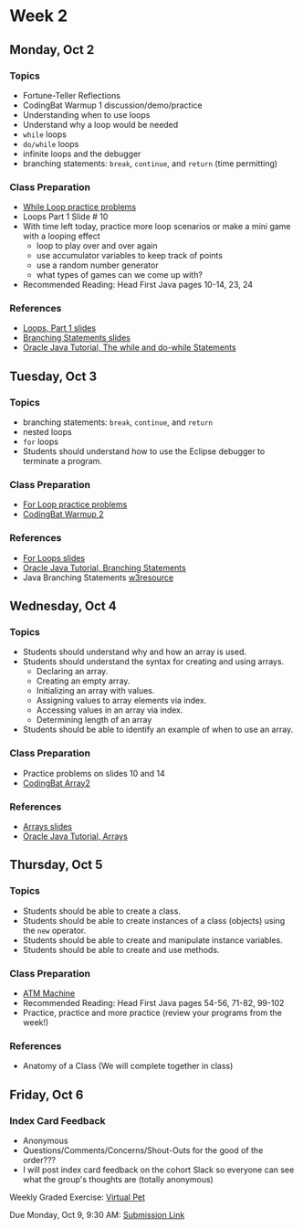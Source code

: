 # Week 2

## Monday, Oct 2

### Topics

- Fortune-Teller Reflections
- CodingBat Warmup 1 discussion/demo/practice
- Understanding when to use loops
- Understand why a loop would be needed
- `while` loops
- `do/while` loops
- infinite loops and the debugger
- branching statements: `break`, `continue`, and `return` (time permitting)

### Class Preparation

- [While Loop practice problems](./while-loop-practice.md)
- Loops Part 1 Slide # 10
- With time left today, practice more loop scenarios or make a mini game with a looping effect
	- loop to play over and over again
	- use accumulator variables to keep track of points
	- use a random number generator
	- what types of games can we come up with?
- Recommended Reading: Head First Java pages 10-14, 23, 24

### References

- [Loops, Part 1 slides](https://wecancodeit.github.io/java-slides/fundamentals/loops-01/)
- [Branching Statements slides](https://github.com/WeCanCodeIT/java-slides/tree/master/docs/fundamentals/branching-statements)
- [Oracle Java Tutorial, The while and do-while Statements](https://docs.oracle.com/javase/tutorial/java/nutsandbolts/while.html)


## Tuesday, Oct 3

### Topics

- branching statements: `break`, `continue`, and `return`
- nested loops
- `for` loops
- Students should understand how to use the Eclipse debugger to terminate a program.

### Class Preparation

- [For Loop practice problems](./for-loop-practice.md)
- [CodingBat Warmup 2](http://codingbat.com/java) 

### References

- [For Loops slides](https://wecancodeit.github.io/java-slides/fundamentals/for-loops/)
- [Oracle Java Tutorial, Branching Statements](https://docs.oracle.com/javase/tutorial/java/nutsandbolts/branch.html)
- Java Branching Statements [w3resource](http://www.w3resource.com/java-tutorial/java-branching-statements.php)


## Wednesday, Oct 4

### Topics

- Students should understand why and how an array is used.
- Students should understand the syntax for creating and using arrays.
	- Declaring an array.
	- Creating an empty array.
	- Initializing an array with values.
	- Assigning values to array elements via index.
	- Accessing values in an array via index.
  - Determining length of an array
- Students should be able to identify an example of when to use an array.

### Class Preparation

- Practice problems on slides 10 and 14
- [CodingBat Array2](http://codingbat.com/java) 

### References

- [Arrays slides](https://wecancodeit.github.io/java-slides/fundamentals/arrays/)
- [Oracle Java Tutorial, Arrays](https://docs.oracle.com/javase/tutorial/java/nutsandbolts/arrays.html)


## Thursday, Oct 5

### Topics

- Students should be able to create a class.
- Students should be able to create instances of a class (objects) using the `new` operator.
- Students should be able to create and manipulate instance variables.
- Students should be able to create and use methods.

### Class Preparation

- [ATM Machine](../exercises/atm.md)
- Recommended Reading: Head First Java pages 54-56, 71-82, 99-102
- Practice, practice and more practice (review your programs from the week!)

### References

- Anatomy of a Class (We will complete together in class)

## Friday, Oct 6

### Index Card Feedback
 
 - Anonymous
 - Questions/Comments/Concerns/Shout-Outs for the good of the order???
 - I will post index card feedback on the cohort Slack so everyone can see what the group's thoughts are (totally anonymous)

Weekly Graded Exercise: [Virtual Pet](../exercises/virtual-pet/)

Due Monday, Oct 9, 9:30 AM: [Submission Link](https://goo.gl/forms/Dp5jNCawPJtp0H7x2)


